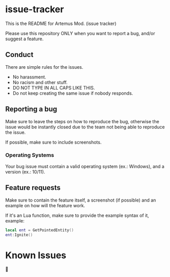 # issue-tracker
This is the README for Artemus Mod. (issue tracker)

Please use this repository ONLY when you want to report a bug, and/or suggest a feature.

## Conduct
There are simple rules for the issues.
- No harassment.
- No racism and other stuff.
- DO NOT TYPE IN ALL CAPS LIKE THIS.
- Do not keep creating the same issue if nobody responds.

## Reporting a bug
Make sure to leave the steps on how to reproduce the bug, otherwise the issue would be instantly closed due to the team not being able to reproduce the issue.

If possible, make sure to include screenshots.

### Operating Systems
Your bug issue must contain a valid operating system (ex.: Windows), and a version (ex.: 10/11).

## Feature requests
Make sure to contain the feature itself, a screenshot (if possible) and an example on how will the feature work.

If it's an Lua function, make sure to provide the example syntax of it, example:
```lua
local ent = GetPointedEntity()
ent:Ignite()
```

# Known Issues
:eyes:
